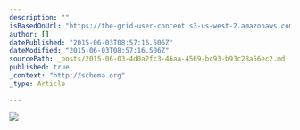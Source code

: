 ```yaml
---
description: ""
isBasedOnUrl: "https://the-grid-user-content.s3-us-west-2.amazonaws.com/57909f23-1886-4b74-88e3-838347b0bf66.jpg"
author: []
datePublished: "2015-06-03T08:57:16.506Z"
dateModified: "2015-06-03T08:57:16.506Z"
sourcePath: _posts/2015-06-03-4d0a2fc3-46aa-4569-bc93-b93c28a56ec2.md
published: true
_context: "http://schema.org"
_type: Article

---
```

![](https://the-grid-user-content.s3-us-west-2.amazonaws.com/57909f23-1886-4b74-88e3-838347b0bf66.jpg)